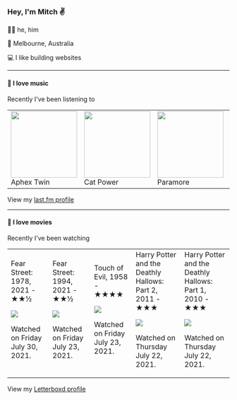 <article><h3>Hey, I&#x27;m Mitch ✌️</h3><section><p>🙆‍♂️ he, him</p><p>📍 Melbourne, Australia</p><p>💻 I like building websites</p></section><hr/><section><h4>💽 I love music</h4><p>Recently I&#x27;ve been listening to</p><table><tbody><td><img src="https://lastfm.freetls.fastly.net/i/u/174s/6f199a67803148cfb2cf2238b8fda0fb.png" height="150px" alt="" role="presentation"/><br/>Aphex Twin</td><td><img src="https://lastfm.freetls.fastly.net/i/u/174s/c23822c10d426c23203f79ffb5dd785a.png" height="150px" alt="" role="presentation"/><br/>Cat Power</td><td><img src="https://lastfm.freetls.fastly.net/i/u/174s/b7a4b3000d0c431fbce299986ac51c48.png" height="150px" alt="" role="presentation"/><br/>Paramore</td><td><img src="https://lastfm.freetls.fastly.net/i/u/174s/c295b1c3821c4c34bc3fa5714843674d.png" height="150px" alt="" role="presentation"/><br/>Wiz Khalifa</td><td><img src="https://lastfm.freetls.fastly.net/i/u/174s/c6629582f276e80e1255fccfdafc734e.png" height="150px" alt="" role="presentation"/><br/>Pinegrove</td></tbody></table><span>View my <a href="https://www.last.fm/user/mylsb">last.fm profile</a></span></section><hr/><section><h4>📼 I love movies</h4><p>Recently I&#x27;ve been watching</p><table><tbody><td>Fear Street: 1978, 2021 - ★★½<br/><span> <p><img src="https://a.ltrbxd.com/resized/film-poster/5/1/8/7/8/8/518788-fear-street-part-two-1978-0-500-0-750-crop.jpg?k=259dfc614a"/></p> <p>Watched on Friday July 30, 2021.</p> </span></td><td>Fear Street: 1994, 2021 - ★★½<br/><span> <p><img src="https://a.ltrbxd.com/resized/film-poster/5/1/8/7/8/7/518787-fear-street-part-one-1994-0-500-0-750-crop.jpg?k=a6a413a41e"/></p> <p>Watched on Friday July 23, 2021.</p> </span></td><td>Touch of Evil, 1958 - ★★★★<br/><span> <p><img src="https://a.ltrbxd.com/resized/film-poster/5/1/0/1/8/51018-touch-of-evil-0-500-0-750-crop.jpg?k=724f56f61d"/></p> <p>Watched on Friday July 23, 2021.</p> </span></td><td>Harry Potter and the Deathly Hallows: Part 2, 2011 - ★★★<br/><span> <p><img src="https://a.ltrbxd.com/resized/film-poster/4/4/5/8/0/44580-harry-potter-and-the-deathly-hallows-part-2-0-500-0-750-crop.jpg?k=0467d81be8"/></p> <p>Watched on Thursday July 22, 2021.</p> </span></td><td>Harry Potter and the Deathly Hallows: Part 1, 2010 - ★★★<br/><span> <p><img src="https://a.ltrbxd.com/resized/sm/upload/u8/tj/88/3v/harry-potter-and-the-deathly-hallows-part-i-original-0-500-0-750-crop.jpg?k=0f8836bf1e"/></p> <p>Watched on Thursday July 22, 2021.</p> </span></td></tbody></table><span>View my <a href="https://letterboxd.com/myslab/">Letterboxd profile</a></span></section></article>